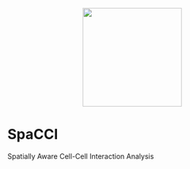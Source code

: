 <p align="center">
  <img width="200"  src="">
</p>


# SpaCCI
Spatially Aware Cell-Cell Interaction Analysis
